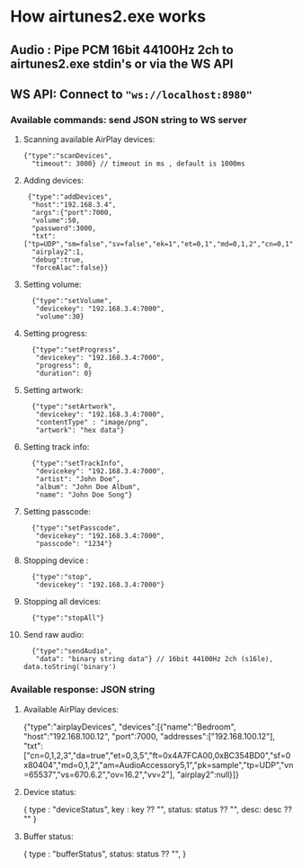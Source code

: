 # How airtunes2.exe works

## **Audio : Pipe PCM 16bit 44100Hz 2ch to airtunes2.exe stdin's or via the WS API**

## **WS API: Connect to ```"ws://localhost:8980"```**

### **Available commands: send JSON string to WS server**

1. Scanning available AirPlay devices:

       {"type":"scanDevices",
         "timeout": 3000} // timeout in ms , default is 1000ms

2. Adding devices:

        {"type":"addDevices",
         "host":"192.168.3.4",
         "args":{"port":7000,
         "volume":50,
         "password":3000,
         "txt":["tp=UDP","sm=false","sv=false","ek=1","et=0,1","md=0,1,2","cn=0,1","ch=2","ss=16","sr=44100","pw=false","vn=3","txtvers=1"],
         "airplay2":1,
         "debug":true,
         "forceAlac":false}}

3. Setting volume:

         {"type":"setVolume",
          "devicekey": "192.168.3.4:7000",
          "volume":30}

4. Setting progress:

         {"type":"setProgress",
          "devicekey": "192.168.3.4:7000",
          "progress": 0,
          "duration": 0}

5. Setting artwork:

         {"type":"setArtwork",
          "devicekey": "192.168.3.4:7000",
          "contentType" : "image/png",
          "artwork": "hex data"}

6. Setting track info:

         {"type":"setTrackInfo",
          "devicekey": "192.168.3.4:7000",
          "artist": "John Doe",
          "album": "John Doe Album",
          "name": "John Doe Song"}

7. Setting passcode:

         {"type":"setPasscode",
          "devicekey": "192.168.3.4:7000",
          "passcode": "1234"}

8. Stopping device :

         {"type":"stop",
          "devicekey": "192.168.3.4:7000"}


9. Stopping all devices:

         {"type":"stopAll"}

9. Send raw audio:

         {"type":"sendAudio",
          "data": "binary string data"} // 16bit 44100Hz 2ch (s16le), data.toString('binary')

### **Available response: JSON string**

1. Available AirPlay devices:

    {"type":"airplayDevices",
    "devices":[{"name":"Bedroom",
    "host":"192.168.100.12",
    "port":7000,
    "addresses":["192.168.100.12"],
    "txt":["cn=0,1,2,3","da=true","et=0,3,5","ft=0x4A7FCA00,0xBC354BD0","sf=0x80404","md=0,1,2","am=AudioAccessory5,1","pk=sample","tp=UDP","vn=65537","vs=670.6.2","ov=16.2","vv=2"],
    "airplay2":null}]}

2. Device status:

      {
        type : "deviceStatus",
        key : key ?? "",
        status: status ?? "",
        desc: desc ?? ""
    }

3. Buffer status:

    {
        type : "bufferStatus",
        status: status ?? "",
    }
     